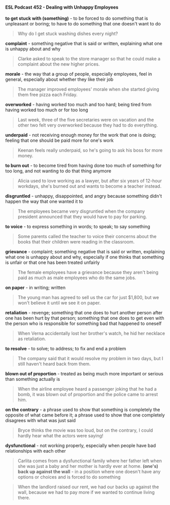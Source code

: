 #### ESL Podcast 452 - Dealing with Unhappy Employees

**to get stuck with (something)** - to be forced to do something that is unpleasant
or boring; to have to do something that one doesn't want to do

> Why do I get stuck washing dishes every night?

**complaint** - something negative that is said or written, explaining what one is
unhappy about and why

> Clarke asked to speak to the store manager so that he could make a complaint
about the new higher prices.

**morale** - the way that a group of people, especially employees, feel in general,
especially about whether they like their job

> The manager improved employees' morale when she started giving them free
pizza each Friday.

**overworked** - having worked too much and too hard; being tired from having
worked too much or for too long

> Last week, three of the five secretaries were on vacation and the other two felt
very overworked because they had to do everything.

**underpaid** - not receiving enough money for the work that one is doing; feeling
that one should be paid more for one's work

> Keenan feels really underpaid, so he's going to ask his boss for more money.

**to burn out** - to become tired from having done too much of something for too
long, and not wanting to do that thing anymore

> Alicia used to love working as a lawyer, but after six years of 12-hour workdays,
she's burned out and wants to become a teacher instead.

**disgruntled** - unhappy, disappointed, and angry because something didn't
happen the way that one wanted it to

> The employees became very disgruntled when the company president
announced that they would have to pay for parking.

**to voice** - to express something in words; to speak; to say something

> Some parents called the teacher to voice their concerns about the books that
their children were reading in the classroom.

**grievance** - complaint; something negative that is said or written, explaining
what one is unhappy about and why, especially if one thinks that something is
unfair or that one has been treated unfairly

> The female employees have a grievance because they aren't being paid as
much as male employees who do the same jobs.

**on paper** - in writing; written

> The young man has agreed to sell us the car for just $1,800, but we won't
believe it until we see it on paper.

**retaliation** - revenge; something that one does to hurt another person after one
has been hurt by that person; something that one does to get even with the
person who is responsible for something bad that happened to oneself

> When Verna accidentally lost her brother's watch, he hid her necklace as
retaliation.

**to resolve** - to solve; to address; to fix and end a problem

> The company said that it would resolve my problem in two days, but I still
haven't heard back from them.

**blown out of proportion** - treated as being much more important or serious
than something actually is

> When the airline employee heard a passenger joking that he had a bomb, it
was blown out of proportion and the police came to arrest him.

**on the contrary** - a phrase used to show that something is completely the
opposite of what came before it; a phrase used to show that one completely
disagrees with what was just said

> Bryce thinks the movie was too loud, but on the contrary, I could hardly hear
what the actors were saying!

**dysfunctional** - not working properly, especially when people have bad
relationships with each other

> Carlita comes from a dysfunctional family where her father left when she was
just a baby and her mother is hardly ever at home.
**(one's) back up against the wall** - in a position where one doesn't have any
options or choices and is forced to do something

> When the landlord raised our rent, we had our backs up against the wall,
because we had to pay more if we wanted to continue living there.

